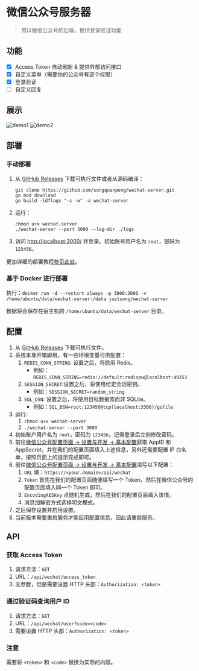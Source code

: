 # 微信公众号服务器
> 用以微信公众号的后端，提供登录验证功能

## 功能
+ [x] Access Token 自动刷新 & 提供外部访问接口
+ [x] 自定义菜单（需要你的公众号有这个权限）
+ [x] 登录验证
+ [ ] 自定义回复

## 展示
![demo1](https://user-images.githubusercontent.com/39998050/200124147-3338a2eb-8193-4068-ae6f-276cfe16a708.png)
![demo2](https://user-images.githubusercontent.com/39998050/200124177-78636b4c-0aac-4860-a138-68f3d92477b9.png)

## 部署
### 手动部署
1. 从 [GitHub Releases](https://github.com/songquanpeng/wechat-server/releases/latest) 下载可执行文件或者从源码编译：
   ```shell
   git clone https://github.com/songquanpeng/wechat-server.git
   go mod download
   go build -ldflags "-s -w" -o wechat-server
   ````
2. 运行：
   ```shell
   chmod u+x wechat-server
   ./wechat-server --port 3000 --log-dir ./logs
   ```
3. 访问 [http://localhost:3000/](http://localhost:3000/) 并登录。初始账号用户名为 `root`，密码为 `123456`。

更加详细的部署教程[参见此处](https://iamazing.cn/page/how-to-deploy-a-website)。

### 基于 Docker 进行部署
执行：`docker run -d --restart always -p 3000:3000 -v /home/ubuntu/data/wechat-server:/data justsong/wechat-server`

数据将会保存在宿主机的 `/home/ubuntu/data/wechat-server` 目录。

## 配置
1. 从 [GitHub Releases](https://github.com/songquanpeng/wechat-server/releases/latest) 下载可执行文件。
2. 系统本身开箱即用，有一些环境变量可供配置：
   1. `REDIS_CONN_STRING`: 设置之后，将启用 Redis。
      + 例如：`REDIS_CONN_STRING=redis://default:redispw@localhost:49153`
   2. `SESSION_SECRET`:设置之后，将使用给定会话密钥。
      + 例如：`SESSION_SECRET=random_string`
   3. `SQL_DSN`: 设置之后，将使用目标数据库而非 SQLite。
      + 例如：`SQL_DSN=root:123456@tcp(localhost:3306)/gofile`
3. 运行: 
   1. `chmod u+x wechat-server`
   2. `./wechat-server --port 3000`
4. 初始账户用户名为 `root`，密码为 `123456`，记得登录后立刻修改密码。
5. 前往[微信公众号配置页面 -> 设置与开发 -> 基本配置](https://mp.weixin.qq.com/)获取 AppID 和 AppSecret，并在我们的配置页面填入上述信息，另外还需要配置 IP 白名单，按照页面上的提示完成即可。
6. 前往[微信公众号配置页面 -> 设置与开发 -> 基本配置](https://mp.weixin.qq.com/)填写以下配置：
   1. `URL` 填：`https://<your.domain>/api/wechat`
   2. `Token` 首先在我们的配置页面随便填写一个 Token，然后在微信公众号的配置页面填入同一个 Token 即可。
   3. `EncodingAESKey` 点随机生成，然后在我们的配置页面填入该值。
   4. 消息加解密方式选择明文模式。
7. 之后保存设置并启用设置。
8. 当前版本需要重启服务才能应用配置信息，因此请重启服务。

## API
### 获取 Access Token
1. 请求方法：`GET`
2. URL：`/api/wechat/access_token`
3. 无参数，但是需要设置 HTTP 头部：`Authorization: <token>`

### 通过验证码查询用户 ID
1. 请求方法：`GET`
2. URL：`/api/wechat/user?code=<code>`
3. 需要设置 HTTP 头部：`Authorization: <token>`

### 注意
需要将 `<token>` 和 `<code>` 替换为实际的内容。